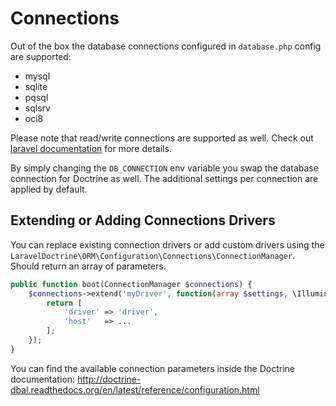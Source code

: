 # Connections

Out of the box the database connections configured in `database.php` config are supported:

* mysql 
* sqlite 
* pqsql 
* sqlsrv 
* oci8

Please note that read/write connections are supported as well. Check out [laravel documentation](https://laravel.com/docs/5.4/database#read-and-write-connections) for more details.

By simply changing the `DB_CONNECTION` env variable you swap the database connection for Doctrine as well.
The additional settings per connection are applied by default.

## Extending or Adding Connections Drivers

You can replace existing connection drivers or add custom drivers using the `LaravelDoctrine\ORM\Configuration\Connections\ConnectionManager`. Should return an array of parameters.

```php
public function boot(ConnectionManager $connections) {
    $connections->extend('myDriver', function(array $settings, \Illuminate\Contracts\Container\Container $container) {
        return [
            'driver' => 'driver',
            'host'   => ...
        ];
    });
}
```

You can find the available connection parameters inside the Doctrine documentation: http://doctrine-dbal.readthedocs.org/en/latest/reference/configuration.html
